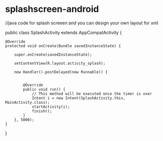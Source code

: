 # splashscreen-android

//java code for splash screeen and you can design your own layout for xml


public class SplashActivity extends AppCompatActivity {

    @Override
    protected void onCreate(Bundle savedInstanceState) {
    
        super.onCreate(savedInstanceState);
        
        setContentView(R.layout.activity_splash);

        new Handler().postDelayed(new Runnable() {


            @Override
            public void run() {
                // This method will be executed once the timer is over
                Intent i = new Intent(SplashActivity.this, MainActivity.class);
                startActivity(i);
                finish();
            }
        }, 5000);
    }
}
